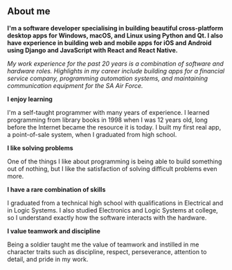 ## About me

**I'm a software developer specialising in building beautiful cross-platform desktop apps for Windows, macOS, and Linux using Python and Qt. I also have experience in building web and mobile apps for iOS and Android using Django and JavaScript with React and React Native.**

_My work experience for the past 20 years is a combination of software and hardware roles. Highlights in my career include building apps for a financial service company, programming automation systems, and maintaining communication equipment for the SA Air Force._

**I enjoy learning**

I'm a self-taught programmer with many years of experience. I learned programming from library books in 1998 when I was 12 years old, long before the Internet became the resource it is today. I built my first real app, a point-of-sale system, when I graduated from high school.

**I like solving problems**

One of the things I like about programming is being able to build something out of nothing, but I like the satisfaction of solving difficult problems even more.

**I have a rare combination of skills**

I graduated from a technical high school with qualifications in Electrical and in Logic Systems. I also studied Electronics and Logic Systems at college, so I understand exactly how the software interacts with the hardware.

**I value teamwork and discipline**

Being a soldier taught me the value of teamwork and instilled in me character traits such as discipline, respect, perseverance, attention to detail, and pride in my work.
